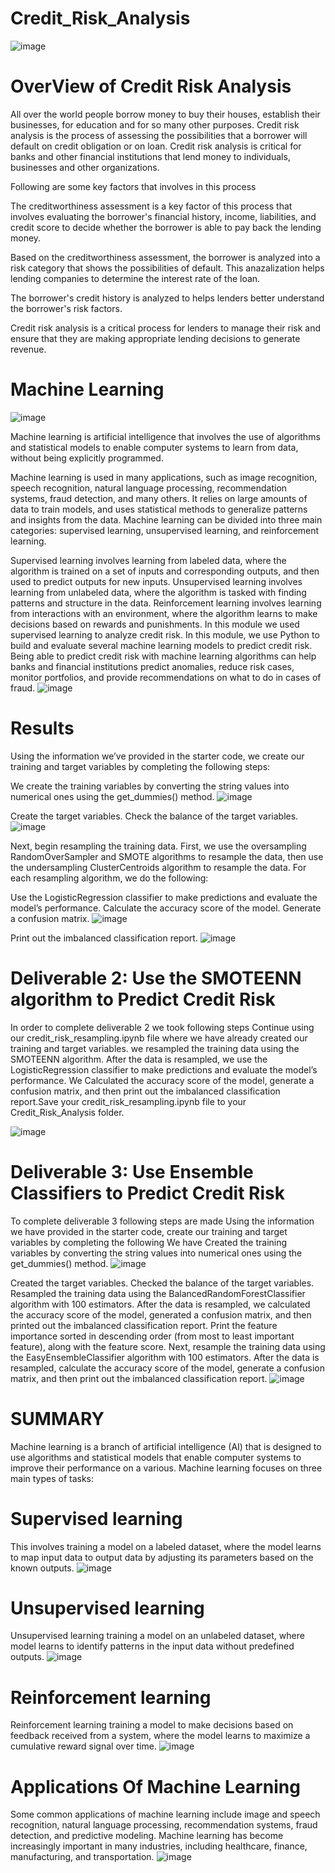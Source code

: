 # Credit_Risk_Analysis
![image](https://user-images.githubusercontent.com/112978144/224123753-b3e1b922-9770-47b2-a346-068826bf6982.png)
# OverView of Credit Risk Analysis
All over the world people borrow money to buy their houses, establish their businesses, for education and for so many other purposes. 
Credit risk analysis is the process of assessing the possibilities that a borrower will default on credit obligation or on loan. Credit risk analysis is critical for banks and other financial institutions that lend money to individuals, businesses and other organizations.

Following are some key factors that involves in this process

The creditworthiness assessment is a key factor of this process that involves evaluating the borrower's financial history, income, liabilities, and credit score to decide whether the borrower is able to pay back the lending money.

Based on the creditworthiness assessment, the borrower is analyzed into a risk category that shows the possibilities of default. This anazalization helps lending companies to determine the interest rate of the loan.

 The borrower's credit history is analyzed to helps lenders better understand the borrower's risk factors.

 Credit risk analysis is a critical process for lenders to manage their risk and ensure that they are making appropriate lending decisions to generate revenue.
 
 # Machine Learning
 ![image](https://user-images.githubusercontent.com/112978144/224141331-5089b484-ea1c-4bcb-919b-4617b87aab5e.png)

 Machine learning is artificial intelligence that involves the use of algorithms and statistical models to enable computer systems to learn from data, without being explicitly programmed.

Machine learning is used in many applications, such as image recognition, speech recognition, natural language processing, recommendation systems, fraud detection, and many others. It relies on large amounts of data to train models, and uses statistical methods to generalize patterns and insights from the data. Machine learning can be divided into three main categories: supervised learning, unsupervised learning, and reinforcement learning.

Supervised learning involves learning from labeled data, where the algorithm is trained on a set of inputs and corresponding outputs, and then used to predict outputs for new inputs. Unsupervised learning involves learning from unlabeled data, where the algorithm is tasked with finding patterns and structure in the data. Reinforcement learning involves learning from interactions with an environment, where the algorithm learns to make decisions based on rewards and punishments.
In this module we used supervised learning to analyze credit risk. In this module, we use Python to build and evaluate several machine learning models to predict credit risk. Being able to predict credit risk with machine learning algorithms can help banks and financial institutions predict anomalies, reduce risk cases, monitor portfolios, and provide recommendations on what to do in cases of fraud.
![image](https://user-images.githubusercontent.com/112978144/224131325-5e770019-313c-4cba-b357-17194c3980ba.png)

# Results
Using the information we’ve provided in the starter code, we create our training and target variables by completing the following steps:

 We create the training variables by converting the string values into numerical ones using the get_dummies() method.
 ![image](https://user-images.githubusercontent.com/112978144/224132814-e61c5d0a-a794-481c-aee1-8f5503c53282.png)

Create the target variables.
Check the balance of the target variables.
![image](https://user-images.githubusercontent.com/112978144/224133055-5d6c2319-424f-4a49-81e5-d99bca672f0f.png)

Next, begin resampling the training data. First, we use the oversampling RandomOverSampler and SMOTE algorithms to resample the data, then use the undersampling ClusterCentroids algorithm to resample the data. For each resampling algorithm,  we do the following:

Use the LogisticRegression classifier to make predictions and evaluate the model’s performance.
Calculate the accuracy score of the model.
Generate a confusion matrix.
![image](https://user-images.githubusercontent.com/112978144/224136833-409e0fe5-ec04-4040-8b90-24b30ae19c26.png)

Print out the imbalanced classification report.
![image](https://user-images.githubusercontent.com/112978144/224133909-202fe24f-af42-4ad2-a525-66ee8f19db5d.png)

# Deliverable 2: Use the SMOTEENN algorithm to Predict Credit Risk

In order to complete deliverable 2 we took following steps
Continue using our credit_risk_resampling.ipynb file where we have already created our training and target variables.
we resampled the training data using the SMOTEENN algorithm.
After the data is resampled, we use the LogisticRegression classifier to make predictions and evaluate the model’s performance.
 We Calculated the accuracy score of the model, generate a confusion matrix, and then print out the imbalanced classification report.Save your credit_risk_resampling.ipynb file to your Credit_Risk_Analysis folder.
 
![image](https://user-images.githubusercontent.com/112978144/224134825-4fdffc0f-0814-4a95-ab40-cc52fa625b01.png)

# Deliverable 3: Use Ensemble Classifiers to Predict Credit Risk
To complete deliverable 3 following steps are made
Using the information we have provided in the starter code, create our training and target variables by completing the following
We have Created the training variables by converting the string values into numerical ones using the get_dummies() method.
![image](https://user-images.githubusercontent.com/112978144/224137474-c06c8a8b-60af-44cb-b623-8c1608a7fd48.png)

Created the target variables.
Checked the balance of the target variables.
Resampled the training data using the BalancedRandomForestClassifier algorithm with 100 estimators.
After the data is resampled, we calculated the accuracy score of the model, generated a confusion matrix, and then printed out the imbalanced classification report.
Print the feature importance sorted in descending order (from most to least important feature), along with the feature score.
Next, resample the training data using the EasyEnsembleClassifier algorithm with 100 estimators.
After the data is resampled, calculate the accuracy score of the model, generate a confusion matrix, and then print out the imbalanced classification report.
![image](https://user-images.githubusercontent.com/112978144/224136093-a93848f4-fc11-40ef-90e5-9a7a920dcb9b.png)

#  SUMMARY
Machine learning is a branch of artificial intelligence (AI) that is designed to use  algorithms and statistical models that enable computer systems to improve their performance on a various. Machine learning focuses on three main types of tasks:

# Supervised learning
This involves training a model on a labeled dataset, where the model learns to map input data to output data by adjusting its parameters based on the known outputs.
![image](https://user-images.githubusercontent.com/112978144/224139248-e960d898-91d9-45e0-824a-1915676c6b50.png)

# Unsupervised learning 
Unsupervised learning training a model on an unlabeled dataset, where model learns to identify patterns in the input data without predefined outputs.
![image](https://user-images.githubusercontent.com/112978144/224139673-edf2c2b6-d8fb-4a28-91e5-57e212df4766.png)

# Reinforcement learning
Reinforcement learning training a model to make decisions based on feedback received from a system, where the model learns to maximize a cumulative reward signal over time.
![image](https://user-images.githubusercontent.com/112978144/224140213-39b4b66a-e918-43bb-9974-523179a4750e.png)

# Applications Of Machine Learning
Some common applications of machine learning include image and speech recognition, natural language processing, recommendation systems, fraud detection, and predictive modeling. Machine learning has become increasingly important in many industries, including healthcare, finance, manufacturing, and transportation.
![image](https://user-images.githubusercontent.com/112978144/224140567-77cf61f1-0633-466e-8284-1738d8632a8a.png)

